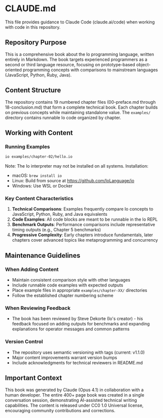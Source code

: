 # CLAUDE.md

This file provides guidance to Claude Code (claude.ai/code) when working with code in this repository.

## Repository Purpose

This is a comprehensive book about the Io programming language, written entirely in Markdown. The book targets experienced programmers as a second or third language resource, focusing on prototype-based object-oriented programming concepts with comparisons to mainstream languages (JavaScript, Python, Ruby, Java).

## Content Structure

The repository contains 19 numbered chapter files (00-preface.md through 18-conclusion.md) that form a complete technical book. Each chapter builds on previous concepts while maintaining standalone value. The `examples/` directory contains runnable Io code organized by chapter.

## Working with Content

### Running Examples
```bash
io examples/chapter-02/hello.io
```
Note: The Io interpreter may not be installed on all systems. Installation:
- macOS: `brew install io`
- Linux: Build from source at https://github.com/IoLanguage/io
- Windows: Use WSL or Docker

### Key Content Characteristics

1. **Technical Comparisons**: Examples frequently compare Io concepts to JavaScript, Python, Ruby, and Java equivalents
2. **Code Examples**: All code blocks are meant to be runnable in the Io REPL
3. **Benchmark Outputs**: Performance comparisons include representative timing outputs (e.g., Chapter 5 benchmarks)
4. **Progressive Complexity**: Early chapters introduce fundamentals, later chapters cover advanced topics like metaprogramming and concurrency

## Maintenance Guidelines

### When Adding Content
- Maintain consistent comparison style with other languages
- Include runnable code examples with expected outputs
- Place example files in appropriate `examples/chapter-XX/` directories
- Follow the established chapter numbering scheme

### When Reviewing Feedback
- The book has been reviewed by Steve Dekorte (Io's creator) - his feedback focused on adding outputs for benchmarks and expanding explanations for operator messages and common patterns

### Version Control
- The repository uses semantic versioning with tags (current: v1.1.0)
- Major content improvements warrant version bumps
- Include acknowledgments for technical reviewers in README.md

## Important Context

This book was generated by Claude (Opus 4.1) in collaboration with a human developer. The entire 400+ page book was created in a single conversation session, demonstrating AI-assisted technical writing capabilities. The content is released under CC0 1.0 Universal license, encouraging community contributions and corrections.